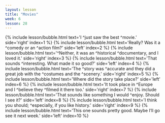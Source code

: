 ```yaml
---
layout: lesson
title: "Movies"
week: 6
lesson: 28
---
```


{% include lesson/bubble.html text='I ^just saw the best ^movie.' side='right' index=1 %}
{% include lesson/bubble.html text='Really? Was it a ^comedy or an ^action film?' side='left' index=2 %}
{% include lesson/bubble.html text='^Neither, it was an ^historical ^documentary, and I loved it.' side='right' index=3 %}
{% include lesson/bubble.html text='That sounds ^interesting. What made it so good?' side='left' index=4 %}
{% include lesson/bubble.html text='The ^story was ^accurate and they did a great job with the ^costumes and the ^scenery.' side='right' index=5 %}
{% include lesson/bubble.html text='Where did the story take place?' side='left' index=6 %}
{% include lesson/bubble.html text='It took place in ^Europe and I ^believe they ^filmed it there too.' side='right' index=7 %}
{% include lesson/bubble.html text='That sounds like something I would ^enjoy. Should I see it?' side='left' index=8 %}
{% include lesson/bubble.html text='I think you should; ^especially, if you like history.' side='right' index=9 %}
{% include lesson/bubble.html text='This one sounds pretty good. Maybe I&rsquo;ll go see it next week.' side='left' index=10 %}
